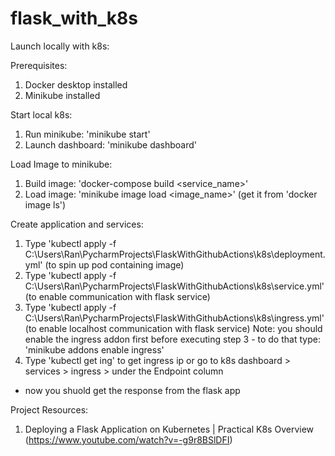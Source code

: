 # flask_with_k8s


Launch locally with k8s:

Prerequisites:
1. Docker desktop installed
2. Minikube installed

Start local k8s:
1. Run minikube: 'minikube start'
2. Launch dashboard: 'minikube dashboard'

Load Image to minikube:
1. Build image: 'docker-compose build <service_name>'
2. Load image: 'minikube image load <image_name>' (get it from 'docker image ls')

Create application and services:
1. Type 'kubectl apply -f C:\Users\Ran\PycharmProjects\FlaskWithGithubActions\k8s\deployment.yml' (to spin up pod containing image)
2. Type 'kubectl apply -f C:\Users\Ran\PycharmProjects\FlaskWithGithubActions\k8s\service.yml' (to enable communication with flask service)
3. Type 'kubectl apply -f C:\Users\Ran\PycharmProjects\FlaskWithGithubActions\k8s\ingress.yml' (to enable localhost communication with flask service)
Note: you should enable the ingress addon first before executing step 3 - to do that type: 'minikube addons enable ingress'
4. Type 'kubectl get ing' to get ingress ip or go to k8s dashboard > services > ingress > under the Endpoint column
- now you shuold get the response from the flask app

Project Resources:
1. Deploying a Flask Application on Kubernetes | Practical K8s Overview (https://www.youtube.com/watch?v=-g9r8BSlDFI)
